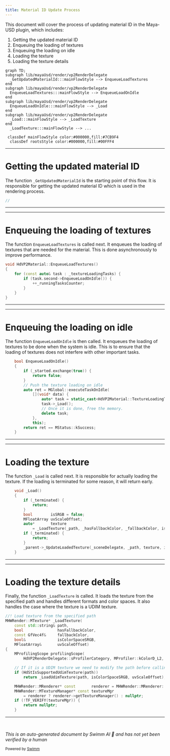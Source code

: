 ```yaml
---
title: Material ID Update Process
---
```


This document will cover the process of updating material ID in the Maya-USD plugin, which includes:

1. Getting the updated material ID
2. Enqueuing the loading of textures
3. Enqueuing the loading on idle
4. Loading the texture
5. Loading the texture details

```mermaid
graph TD;
subgraph lib/mayaUsd/render/vp2RenderDelegate
  _GetUpdatedMaterialId:::mainFlowStyle --> EnqueueLoadTextures
end
subgraph lib/mayaUsd/render/vp2RenderDelegate
  EnqueueLoadTextures:::mainFlowStyle --> EnqueueLoadOnIdle
end
subgraph lib/mayaUsd/render/vp2RenderDelegate
  EnqueueLoadOnIdle:::mainFlowStyle --> _Load
end
subgraph lib/mayaUsd/render/vp2RenderDelegate
  _Load:::mainFlowStyle --> _LoadTexture
end
  _LoadTexture:::mainFlowStyle --> ...

 classDef mainFlowStyle color:#000000,fill:#7CB9F4
  classDef rootsStyle color:#000000,fill:#00FFF4
```

<SwmSnippet path="/lib/mayaUsd/render/vp2RenderDelegate/mayaPrimCommon.cpp" line="1">

---

# Getting the updated material ID

The function `_GetUpdatedMaterialId` is the starting point of this flow. It is responsible for getting the updated material ID which is used in the rendering process.

```c++
//
```

---

</SwmSnippet>

<SwmSnippet path="/lib/mayaUsd/render/vp2RenderDelegate/material.cpp" line="3565">

---

# Enqueuing the loading of textures

The function `EnqueueLoadTextures` is called next. It enqueues the loading of textures that are needed for the material. This is done asynchronously to improve performance.

```c++
void HdVP2Material::EnqueueLoadTextures()
{
    for (const auto& task : _textureLoadingTasks) {
        if (task.second->EnqueueLoadOnIdle()) {
            ++_runningTasksCounter;
        }
    }
}
```

---

</SwmSnippet>

<SwmSnippet path="/lib/mayaUsd/render/vp2RenderDelegate/material.cpp" line="1969">

---

# Enqueuing the loading on idle

The function `EnqueueLoadOnIdle` is then called. It enqueues the loading of textures to be done when the system is idle. This is to ensure that the loading of textures does not interfere with other important tasks.

```c++
    bool EnqueueLoadOnIdle()
    {
        if (_started.exchange(true)) {
            return false;
        }
        // Push the texture loading on idle
        auto ret = MGlobal::executeTaskOnIdle(
            [](void* data) {
                auto* task = static_cast<HdVP2Material::TextureLoadingTask*>(data);
                task->_Load();
                // Once it is done, free the memory.
                delete task;
            },
            this);
        return ret == MStatus::kSuccess;
    }
```

---

</SwmSnippet>

<SwmSnippet path="/lib/mayaUsd/render/vp2RenderDelegate/material.cpp" line="1996">

---

# Loading the texture

The function `_Load` is called next. It is responsible for actually loading the texture. If the loading is terminated for some reason, it will return early.

```c++
    void _Load()
    {
        if (_terminated) {
            return;
        }
        bool        isSRGB = false;
        MFloatArray uvScaleOffset;
        auto*       texture
            = _LoadTexture(_path, _hasFallbackColor, _fallbackColor, isSRGB, uvScaleOffset);
        if (_terminated) {
            return;
        }
        _parent->_UpdateLoadedTexture(_sceneDelegate, _path, texture, isSRGB, uvScaleOffset);
    }
```

---

</SwmSnippet>

<SwmSnippet path="/lib/mayaUsd/render/vp2RenderDelegate/material.cpp" line="1593">

---

# Loading the texture details

Finally, the function `_LoadTexture` is called. It loads the texture from the specified path and handles different formats and color spaces. It also handles the case where the texture is a UDIM texture.

```c++
//! Load texture from the specified path
MHWRender::MTexture* _LoadTexture(
    const std::string& path,
    bool               hasFallbackColor,
    const GfVec4f&     fallbackColor,
    bool&              isColorSpaceSRGB,
    MFloatArray&       uvScaleOffset)
{
    MProfilingScope profilingScope(
        HdVP2RenderDelegate::sProfilerCategory, MProfiler::kColorD_L2, "LoadTexture", path.c_str());

    // If it is a UDIM texture we need to modify the path before calling OpenForReading
    if (HdStIsSupportedUdimTexture(path))
        return _LoadUdimTexture(path, isColorSpaceSRGB, uvScaleOffset);

    MHWRender::MRenderer* const       renderer = MHWRender::MRenderer::theRenderer();
    MHWRender::MTextureManager* const textureMgr
        = renderer ? renderer->getTextureManager() : nullptr;
    if (!TF_VERIFY(textureMgr)) {
        return nullptr;
    }
```

---

</SwmSnippet>

&nbsp;

_This is an auto-generated document by Swimm AI 🌊 and has not yet been verified by a human_

<SwmMeta version="3.0.0" repo-id="Z2l0aHViJTNBJTNBbWF5YS11c2QlM0ElM0FnaWxhZG5hdm90" repo-name="maya-usd"><sup>Powered by [Swimm](/)</sup></SwmMeta>

